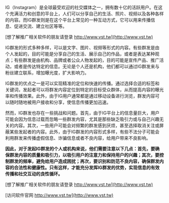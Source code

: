 IG（Instagram）是全球最受欢迎的社交媒体之一，拥有数十亿的活跃用户。在这个充满活力和创意的平台上，人们可以分享自己的生活、照片、视频以及各种各样的内容。而IG群发则是在这个平台上常见的一种互动方式，它可以用来传播信息、促进交流、建立社区等等。

[想了解推广相关软件的朋友请登录 http://www.vst.tw](http://www.vst.tw)

IG群发的形式多种多样，可以是文字、图片、视频等形式的内容。有些群发是由个人发起的，目的可能是分享自己的生活、展示自己的作品，或者是表达某种观点；有些群发是由机构、品牌或者公众人物发起的，目的可能是宣传产品、推广活动，或者是传达特定的信息。无论是个人还是机构，他们都可以通过IG群发来与粉丝建立联系，增加曝光度，扩大影响力。

IG群发的优点之一是可以实现精准的定位和快速的传播。通过选择合适的标签和关键词，发起者可以将群发内容定位到特定的目标受众群体，从而提高内容的曝光率和传播效果。此外，由于IG用户通常都是通过移动设备进行浏览，群发内容可以随时随地被用户接收和分享，使信息传播更加迅速。

然而，IG群发也存在一些挑战和问题。首先，由于IG平台上的信息量巨大，用户可能会因为信息过载而忽略一些群发内容，尤其是那些缺乏吸引力或与自己兴趣无关的内容。其次，一些用户可能会对频繁的群发感到厌烦，甚至选择取消关注或屏蔽某些发起者的内容。此外，由于IG群发的内容形式多样，有些不法分子可能会利用群发来传播虚假信息、诈骗信息或者不良内容，给用户带来不良影响。

**因此，对于发起IG群发的个人或机构来说，他们需要注意以下几点：首先，要确保群发内容的质量和吸引力，以吸引用户的注意力和保持用户的兴趣；其次，要控制群发的频率，避免给用户造成困扰；再次，要识别和防范不良内容，确保群发内容的合法性和健康性。只有这样，才能充分发挥IG群发的优势，实现信息的有效传播和社交互动的良性循环。**

[想了解推广相关软件的朋友请登录 http://www.vst.tw](http://www.vst.tw)


[访问软件官网 http://www.vst.tw](http://www.vst.tw)
